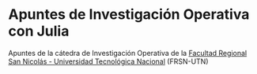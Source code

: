 # Apuntes de Investigación Operativa con Julia
Apuntes de la cátedra de Investigación Operativa de la [Facultad Regional San Nicolás - Universidad Tecnológica Nacional](https://www.frsn.utn.edu.ar/) (FRSN-UTN)
